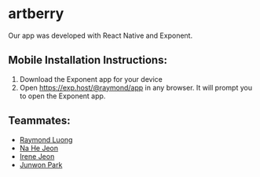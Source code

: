 # artberry

Our app was developed with React Native and Exponent.

## Mobile Installation Instructions:
1. Download the Exponent app for your device
2. Open https://exp.host/@raymond/app in any browser. It will prompt you to open the Exponent app.

## Teammates:
* [Raymond Luong](https://www.linkedin.com/in/raymondluong)
* [Na He Jeon](https://www.linkedin.com/in/na-he-jeon-72b0b675)
* [Irene Jeon](https://www.linkedin.com/in/irene-jeon-a925419a)
* [Junwon Park](https://www.linkedin.com/in/junwonpark)
